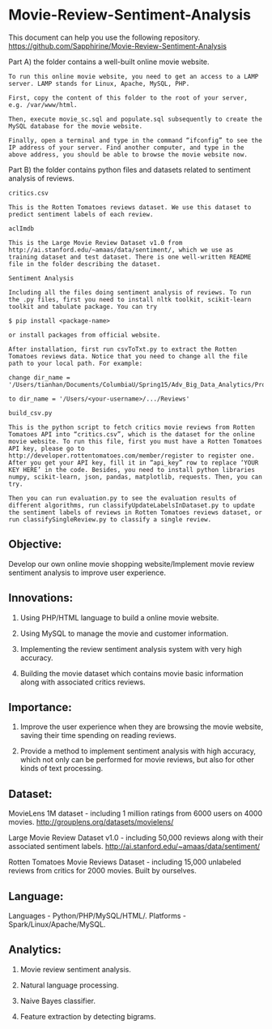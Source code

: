 # Movie-Review-Sentiment-Analysis

This document can help you use the following repository.
https://github.com/Sapphirine/Movie-Review-Sentiment-Analysis

Part A) the folder contains a well-built online movie website.  

    To run this online movie website, you need to get an access to a LAMP server. LAMP stands for Linux, Apache, MySQL, PHP. 

    First, copy the content of this folder to the root of your server, e.g. /var/www/html.
    
    Then, execute movie_sc.sql and populate.sql subsequently to create the MySQL database for the movie website.

    Finally, open a terminal and type in the command “ifconfig” to see the IP address of your server. Find another computer, and type in the above address, you should be able to browse the movie website now.

Part B) the folder contains python files and datasets related to sentiment analysis of reviews. 

    critics.csv 
    
    This is the Rotten Tomatoes reviews dataset. We use this dataset to predict sentiment labels of each review. 
    
    aclImdb
    
    This is the Large Movie Review Dataset v1.0 from http://ai.stanford.edu/~amaas/data/sentiment/, which we use as training dataset and test dataset. There is one well-written README file in the folder describing the dataset.
    
    Sentiment Analysis
    
    Including all the files doing sentiment analysis of reviews. To run the .py files, first you need to install nltk toolkit, scikit-learn toolkit and tabulate package. You can try
    
    $ pip install <package-name>
    
    or install packages from official website. 

    After installation, first run csvToTxt.py to extract the Rotten Tomatoes reviews data. Notice that you need to change all the file path to your local path. For example:
    
    change dir_name = '/Users/tianhan/Documents/ColumbiaU/Spring15/Adv_Big_Data_Analytics/Project/Reviews'
    
    to dir_name = '/Users/<your-username>/.../Reviews'
    
    build_csv.py
    
    This is the python script to fetch critics movie reviews from Rotten Tomatoes API into “critics.csv”, which is the dataset for the online movie website. To run this file, first you must have a Rotten Tomatoes API key, please go to http://developer.rottentomatoes.com/member/register to register one. After you get your API key, fill it in “api_key” row to replace ‘YOUR KEY HERE’ in the code. Besides, you need to install python libraries numpy, scikit-learn, json, pandas, matplotlib, requests. Then, you can try.

    Then you can run evaluation.py to see the evaluation results of different algorithms, run classifyUpdateLabelsInDataset.py to update the sentiment labels of reviews in Rotten Tomatoes reviews dataset, or run classifySingleReview.py to classify a single review.
    
    
Objective: 
----------
Develop our own online movie shopping website/Implement movie review sentiment analysis to improve user experience. 

Innovations: 
------------
1. Using PHP/HTML language to build a online movie website. 

2. Using MySQL to manage the movie and customer information. 

3. Implementing the review sentiment analysis system with very high accuracy. 

4. Building the movie dataset which contains movie basic information along with associated critics reviews. 

Importance: 
-----------
1. Improve the user experience when they are browsing the movie website, saving their time spending on reading reviews. 

2. Provide a method to implement sentiment analysis with high accuracy, which not only can be performed for movie reviews, but also for other kinds of text processing. 

Dataset:
--------
MovieLens 1M dataset - including 1 million ratings from 6000 users on 4000 movies. 
http://grouplens.org/datasets/movielens/ 

Large Movie Review Dataset v1.0 - including 50,000 reviews along with their associated sentiment labels. http://ai.stanford.edu/~amaas/data/sentiment/ 

Rotten Tomatoes Movie Reviews Dataset - including 15,000 unlabeled reviews from critics for 2000 movies. Built by ourselves. 

Language:
---------
Languages - Python/PHP/MySQL/HTML/. Platforms - Spark/Linux/Apache/MySQL. 

Analytics: 
----------
1. Movie review sentiment analysis. 

2. Natural language processing. 

3. Naive Bayes classifier. 

4. Feature extraction by detecting bigrams.
